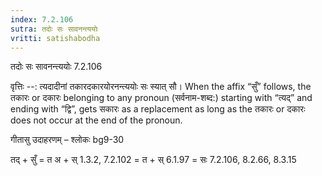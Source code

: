 ```yaml
---
index: 7.2.106
sutra: तदोः सः सावनन्त्ययोः
vritti: satishabodha
---
```



 तदोः सः सावनन्त्ययोः 7.2.106 


वृत्तिः --: त्यदादीनां तकारदकारयोरनन्त्ययोः सः स्यात् सौ। When the affix “सुँ” follows, the तकारः or दकारः belonging to any pronoun (सर्वनाम-शब्द:) starting with “त्यद्” and ending with “द्वि”, gets सकारः as a replacement as long as the तकारः or दकारः does not occur at the end of the pronoun. 


गीतासु उदाहरणम् – श्लोकः bg9-30 


तद् + सुँ = त अ + स् 1.3.2, 7.2.102 = त + स् 6.1.97 = सः 7.2.106, 8.2.66, 8.3.15 


